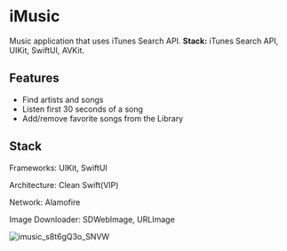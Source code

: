 # iMusic


Music application that uses iTunes Search API. 
**Stack:** iTunes Search API, UIKit, SwiftUI, AVKit.

## Features

- Find artists and songs
- Listen first 30 seconds of a song
- Add/remove favorite songs from the Library

## Stack
Frameworks: UIKit, SwiftUI 

Architecture: Clean Swift(VIP)

Network: Alamofire

Image Downloader: SDWebImage, URLImage

![imusic_s8t6gQ3o_SNVW](https://user-images.githubusercontent.com/63911055/103576257-eadfa480-4ee3-11eb-8d4a-6331d9a797b9.gif)
